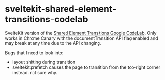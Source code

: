 # sveltekit-shared-element-transitions-codelab

SvelteKit version of the [Shared Element Transitions Google CodeLab](https://codelabs.developers.google.com/create-an-instant-and-seamless-web-app#5). Only works in Chrome Canary with the documentTransition API flag enabled and may break at any time due to the API changing.

Bugs that I need to look into:

- layout shifting during transition
- sveltekit:prefetch causes the page to transition from the top-right corner instead. not sure why.
